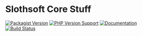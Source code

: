 Slothsoft Core Stuff
====================
[![Packagist Version](https://img.shields.io/packagist/v/slothsoft/core)](https://packagist.org/packages/slothsoft/core)
[![PHP Version Support](https://img.shields.io/packagist/php-v/slothsoft/core)](https://www.php.net/)
[![Documentation](https://img.shields.io/badge/docs-reference-blue.svg)](https://faulo.github.io/slothsoft-core/)
[![Build Status](https://travis-ci.com/Faulo/slothsoft-core.svg?branch=master)](https://travis-ci.com/Faulo/slothsoft-core)


